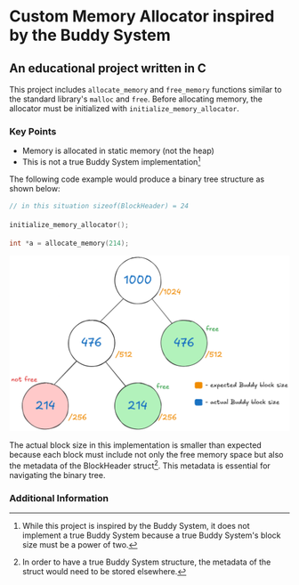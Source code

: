 # Custom Memory Allocator inspired by the Buddy System

## An educational project written in C

This project includes `allocate_memory` and `free_memory` functions similar to the standard library's `malloc` and `free`. Before allocating memory, the allocator must be initialized with `initialize_memory_allocator`.

### Key Points

- Memory is allocated in static memory (not the heap)
- This is not a true Buddy System implementation[^1]

The following code example would produce a binary tree structure as shown below:

```c
// in this situation sizeof(BlockHeader) = 24

initialize_memory_allocator();

int *a = allocate_memory(214);
```
![alt text](<buddy-ish system.png>)

The actual block size in this implementation is smaller than expected because each block must include not only the free memory space but also the metadata of the BlockHeader struct[^2]. This metadata is essential for navigating the binary tree.

### Additional Information

[^1]: While this project is inspired by the Buddy System, it does not implement a true Buddy System because a true Buddy System's block size must be a power of two.

[^2]: In order to have a true Buddy System structure, the metadata of the struct would need to be stored elsewhere.